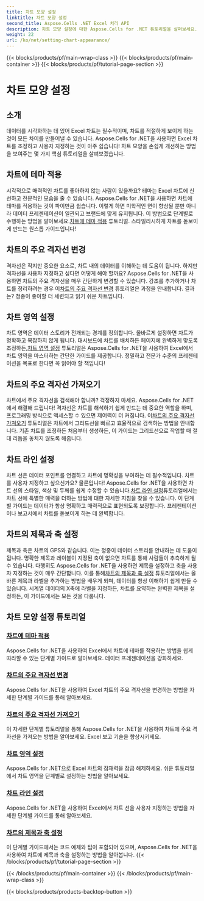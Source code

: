 ```yaml
---
title: 차트 모양 설정
linktitle: 차트 모양 설정
second_title: Aspose.Cells .NET Excel 처리 API
description: 차트 모양 설정에 대한 Aspose.Cells for .NET 튜토리얼을 살펴보세요. 간단한 가이드로 테마 적용, 그리드선 변경, 차트 영역, 제목, 축 설정 등을 배우세요.
weight: 22
url: /ko/net/setting-chart-appearance/
---
```


{{< blocks/products/pf/main-wrap-class >}}
{{< blocks/products/pf/main-container >}}
{{< blocks/products/pf/tutorial-page-section >}}

# 차트 모양 설정

## 소개

데이터를 시각화하는 데 있어 Excel 차트는 필수적이며, 차트를 적절하게 보이게 하는 것이 모든 차이를 만들어낼 수 있습니다. Aspose.Cells for .NET을 사용하면 Excel 차트를 조정하고 사용자 지정하는 것이 아주 쉽습니다! 차트 모양을 손쉽게 개선하는 방법을 보여주는 몇 가지 핵심 튜토리얼을 살펴보겠습니다.

## 차트에 테마 적용
 시각적으로 매력적인 차트를 좋아하지 않는 사람이 있을까요? 테마는 Excel 차트에 신선하고 전문적인 모습을 줄 수 있습니다. Aspose.Cells for .NET을 사용하면 차트에 테마를 적용하는 것이 파이만큼 쉽습니다. 이렇게 하면 미학적인 면이 향상될 뿐만 아니라 데이터 프레젠테이션이 일관되고 브랜드에 맞게 유지됩니다. 이 방법으로 단계별로 수행하는 방법을 알아보세요.[차트에 테마 적용](./apply-themes-in-chart/) 튜토리얼. 스타일리시하게 차트를 돋보이게 만드는 원스톱 가이드입니다!

## 차트의 주요 격자선 변경
격자선은 작지만 중요한 요소로, 차트 내의 데이터를 이해하는 데 도움이 됩니다. 하지만 격자선을 사용자 지정하고 싶다면 어떻게 해야 할까요? Aspose.Cells for .NET을 사용하면 차트의 주요 격자선을 매우 간단하게 변경할 수 있습니다. 강조를 추가하거나 차트를 정리하려는 경우 이[차트의 주요 격자선 변경](./change-major-gridlines-in-chart/) 튜토리얼은 과정을 안내합니다. 결과는? 청중이 좋아할 더 세련되고 읽기 쉬운 차트입니다.

## 차트 영역 설정
 차트 영역은 데이터 스토리가 전개되는 경계를 정의합니다. 올바르게 설정하면 차트가 명확하고 복잡하지 않게 됩니다. 대시보드에 차트를 배치하든 페이지에 완벽하게 맞도록 조정하든,[차트 영역 설정](./set-chart-area/) 튜토리얼은 Aspose.Cells for .NET을 사용하여 Excel에서 차트 영역을 마스터하는 간단한 가이드를 제공합니다. 정밀하고 전문가 수준의 프레젠테이션을 목표로 한다면 꼭 읽어야 할 책입니다!

## 차트의 주요 격자선 가져오기
차트에서 주요 격자선을 검색해야 합니까? 걱정하지 마세요. Aspose.Cells for .NET에서 해결해 드립니다! 격자선은 차트를 해석하기 쉽게 만드는 데 중요한 역할을 하며, 프로그래밍 방식으로 액세스할 수 있으면 제어력이 더 커집니다. 이[차트의 주요 격자선 가져오기](./get-major-gridlines-of-chart/) 튜토리얼은 차트에서 그리드선을 빠르고 효율적으로 검색하는 방법을 안내합니다. 기존 차트를 조정하든 처음부터 생성하든, 이 가이드는 그리드선으로 작업할 때 절대 리듬을 놓치지 않도록 해줍니다.

## 차트 라인 설정
 차트 선은 데이터 포인트를 연결하고 차트에 명확성을 부여하는 데 필수적입니다. 차트를 사용자 지정하고 싶으신가요? 물론입니다! Aspose.Cells for .NET을 사용하면 차트 선의 스타일, 색상 및 두께를 쉽게 수정할 수 있습니다.[차트 라인 설정](./set-chart-lines/)튜토리얼에서는 차트 선에 특별한 매력을 더하는 방법에 대한 자세한 지침을 찾을 수 있습니다. 이 단계별 가이드는 데이터가 항상 명확하고 매력적으로 표현되도록 보장합니다. 프레젠테이션이나 보고서에서 차트를 돋보이게 하는 데 완벽합니다.

## 차트의 제목과 축 설정
 제목과 축은 차트의 GPS와 같습니다. 이는 청중이 데이터 스토리를 안내하는 데 도움이 됩니다. 명확한 제목과 레이블이 지정된 축이 없으면 차트를 통해 사람들이 추측하게 될 수 있습니다. 다행히도 Aspose.Cells for .NET을 사용하면 제목을 설정하고 축을 사용자 지정하는 것이 매우 간단합니다. 이를 통해[차트의 제목과 축 설정](./set-titles-and-axes-in-chart/) 튜토리얼에서는 올바른 제목과 라벨을 추가하는 방법을 배우게 되며, 데이터를 항상 이해하기 쉽게 만들 수 있습니다. 시계열 데이터의 X축에 라벨을 지정하든, 차트를 요약하는 완벽한 제목을 설정하든, 이 가이드에서는 모든 것을 다룹니다.

## 차트 모양 설정 튜토리얼
### [차트에 테마 적용](./apply-themes-in-chart/)
Aspose.Cells for .NET을 사용하여 Excel에서 차트에 테마를 적용하는 방법을 쉽게 따라할 수 있는 단계별 가이드로 알아보세요. 데이터 프레젠테이션을 강화하세요.
### [차트의 주요 격자선 변경](./change-major-gridlines-in-chart/)
Aspose.Cells for .NET을 사용하여 Excel 차트의 주요 격자선을 변경하는 방법을 자세한 단계별 가이드를 통해 알아보세요.
### [차트의 주요 격자선 가져오기](./get-major-gridlines-of-chart/)
이 자세한 단계별 튜토리얼을 통해 Aspose.Cells for .NET을 사용하여 차트에 주요 격자선을 가져오는 방법을 알아보세요. Excel 보고 기술을 향상시키세요.
### [차트 영역 설정](./set-chart-area/)
Aspose.Cells for .NET으로 Excel 차트의 잠재력을 잠금 해제하세요. 쉬운 튜토리얼에서 차트 영역을 단계별로 설정하는 방법을 알아보세요.
### [차트 라인 설정](./set-chart-lines/)
Aspose.Cells for .NET을 사용하여 Excel에서 차트 선을 사용자 지정하는 방법을 자세한 단계별 가이드를 통해 알아보세요.
### [차트의 제목과 축 설정](./set-titles-and-axes-in-chart/)
이 단계별 가이드에서는 코드 예제와 팁이 포함되어 있으며, Aspose.Cells for .NET을 사용하여 차트에 제목과 축을 설정하는 방법을 알아봅니다.
{{< /blocks/products/pf/tutorial-page-section >}}

{{< /blocks/products/pf/main-container >}}
{{< /blocks/products/pf/main-wrap-class >}}

{{< blocks/products/products-backtop-button >}}
